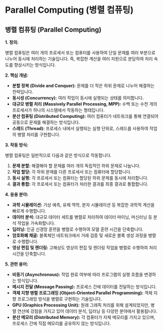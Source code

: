 # Parallel Computing (병렬 컴퓨팅)

## 병렬 컴퓨팅 (Parallel Computing)

**1. 정의:**

병렬 컴퓨팅은 여러 개의 프로세서 또는 컴퓨터를 사용하여 단일 문제를 여러 부분으로 나누어 동시에 처리하는 기술입니다. 즉, 복잡한 계산을 여러 자원으로 분담하여 처리 속도를 향상시키는 방식입니다.

**2. 핵심 개념:**

*   **분할 정복 (Divide and Conquer):** 문제를 더 작은 하위 문제로 나누어 해결하는 전략입니다.
*   **동시성 (Concurrency):** 여러 작업이 동시에 실행되는 상태를 의미합니다.
*   **대규모 병렬 처리 (Massively Parallel Processing, MPP):** 수백 또는 수천 개의 프로세서가 하나의 시스템에서 작동하는 형태입니다.
*   **분산 컴퓨팅 (Distributed Computing):** 여러 컴퓨터가 네트워크를 통해 연결되어 공동으로 문제를 해결하는 방식입니다.
*   **스레드 (Thread):** 프로세스 내에서 실행되는 실행 단위로, 스레드를 사용하여 작업의 병렬 처리를 구현합니다.

**3. 작동 방식:**

병렬 컴퓨팅은 일반적으로 다음과 같은 방식으로 작동합니다.

1.  **문제 분할:** 해결해야 할 문제를 여러 개의 독립적인 하위 문제로 나눕니다.
2.  **작업 할당:** 각 하위 문제를 다른 프로세서 또는 컴퓨터에 할당합니다.
3.  **동시 실행:** 각 프로세서 또는 컴퓨터는 할당된 하위 문제를 동시에 처리합니다.
4.  **결과 통합:** 각 프로세서 또는 컴퓨터가 처리한 결과를 최종 결과로 통합합니다.

**4. 응용 분야:**

*   **과학 시뮬레이션:** 기상 예측, 유체 역학, 분자 시뮬레이션 등 복잡한 과학적 계산을 빠르게 수행합니다.
*   **데이터 분석:** 대규모 데이터 세트를 병렬로 처리하여 데이터 마이닝, 머신러닝 등 분석 작업을 가속화합니다.
*   **딥러닝:** 인공 신경망 훈련을 병렬로 수행하여 모델 훈련 시간을 단축합니다.
*   **암호화폐 채굴:** 블록체인 네트워크에서 거래 검증 및 새로운 블록 생성 과정을 병렬로 수행합니다.
*   **영상 편집 및 렌더링:** 고해상도 영상의 편집 및 렌더링 작업을 병렬로 수행하여 처리 시간을 단축합니다.

**5. 관련 용어:**

*   **비동기 (Asynchronous):** 작업 완료 여부에 따라 프로그램의 실행 흐름을 변경하는 방식입니다.
*   **메시지 전달 (Message Passing):** 프로세스 간에 데이터를 전달하는 방식입니다.
*   **객체 지향 병렬 프로그래밍 (Object-Oriented Parallel Programming):** 객체 지향 프로그래밍 방식을 병렬로 구현하는 기술입니다.
*   **GPU (Graphics Processing Unit):** 원래 그래픽 처리를 위해 설계되었지만, 병렬 연산에 강점을 가지고 있어 데이터 분석, 딥러닝 등 다양한 분야에서 활용됩니다.
*   **분산 메모리 (Distributed Memory):** 각 컴퓨터가 자체 메모리를 가지고 있으며, 프로세스 간에 직접 메모리를 공유하지 않는 방식입니다.